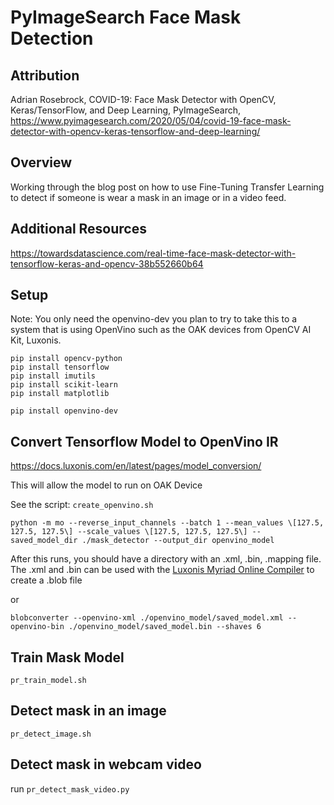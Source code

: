 # PyImageSearch Face Mask Detection

## Attribution
Adrian Rosebrock, 
COVID-19: Face Mask Detector with OpenCV, Keras/TensorFlow, and Deep Learning, 
PyImageSearch, 
https://www.pyimagesearch.com/2020/05/04/covid-19-face-mask-detector-with-opencv-keras-tensorflow-and-deep-learning/

## Overview
Working through the blog post on how to use Fine-Tuning Transfer Learning to detect if someone is wear a mask in an image or in a video feed.


## Additional Resources

https://towardsdatascience.com/real-time-face-mask-detector-with-tensorflow-keras-and-opencv-38b552660b64

## Setup

Note:  You only need the openvino-dev you plan to try to take this to a system that is using OpenVino such as the OAK devices from OpenCV AI Kit, Luxonis.

```shell
pip install opencv-python
pip install tensorflow
pip install imutils
pip install scikit-learn
pip install matplotlib

pip install openvino-dev
```

## Convert Tensorflow Model to OpenVino IR
https://docs.luxonis.com/en/latest/pages/model_conversion/

This will allow the model to run on OAK Device

See the script: `create_openvino.sh`

```shell
python -m mo --reverse_input_channels --batch 1 --mean_values \[127.5, 127.5, 127.5\] --scale_values \[127.5, 127.5, 127.5\] --saved_model_dir ./mask_detector --output_dir openvino_model
```

After this runs, you should have a directory with an .xml, .bin, .mapping file.  The .xml and .bin can be used with the [Luxonis Myriad Online Compiler](http://blobconverter.luxonis.com) to create a .blob file

or

```shell
blobconverter --openvino-xml ./openvino_model/saved_model.xml --openvino-bin ./openvino_model/saved_model.bin --shaves 6
```

## Train Mask Model

`pr_train_model.sh`

## Detect mask in an image

`pr_detect_image.sh`

## Detect mask in webcam video

run `pr_detect_mask_video.py`

